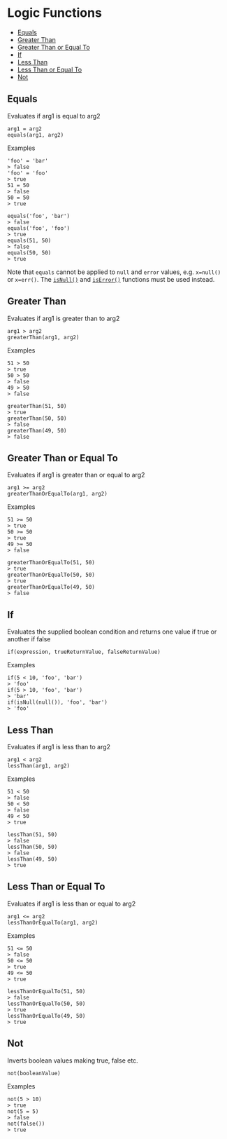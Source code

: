 # Logic Functions

<!-- vim-markdown-toc GFM -->

* [Equals](#equals)
* [Greater Than](#greater-than)
* [Greater Than or Equal To](#greater-than-or-equal-to)
* [If](#if)
* [Less Than](#less-than)
* [Less Than or Equal To](#less-than-or-equal-to)
* [Not](#not)

<!-- vim-markdown-toc -->

## Equals
Evaluates if arg1 is equal to arg2
```
arg1 = arg2
equals(arg1, arg2)
```

Examples
```
'foo' = 'bar'
> false
'foo' = 'foo'
> true
51 = 50
> false
50 = 50
> true

equals('foo', 'bar')
> false
equals('foo', 'foo')
> true
equals(51, 50)
> false
equals(50, 50)
> true
```

Note that `equals` cannot be applied to `null` and `error` values, e.g. `x=null()` or `x=err()`. The [`isNull()`](./type-checking.md#is-null) and [`isError()`](./type-checking.md#is-error) functions must be used instead.

## Greater Than
Evaluates if arg1 is greater than to arg2
```
arg1 > arg2
greaterThan(arg1, arg2)
```

Examples
```
51 > 50
> true
50 > 50
> false
49 > 50
> false

greaterThan(51, 50)
> true
greaterThan(50, 50)
> false
greaterThan(49, 50)
> false
```

## Greater Than or Equal To
Evaluates if arg1 is greater than or equal to arg2
```
arg1 >= arg2
greaterThanOrEqualTo(arg1, arg2)
```

Examples
```
51 >= 50
> true
50 >= 50
> true
49 >= 50
> false

greaterThanOrEqualTo(51, 50)
> true
greaterThanOrEqualTo(50, 50)
> true
greaterThanOrEqualTo(49, 50)
> false
```

## If
Evaluates the supplied boolean condition and returns one value if true or another if false
```
if(expression, trueReturnValue, falseReturnValue)
```

Examples
```
if(5 < 10, 'foo', 'bar')
> 'foo'
if(5 > 10, 'foo', 'bar')
> 'bar'
if(isNull(null()), 'foo', 'bar')
> 'foo'
```

## Less Than
Evaluates if arg1 is less than to arg2
```
arg1 < arg2
lessThan(arg1, arg2)
```

Examples
```
51 < 50
> false
50 < 50
> false
49 < 50
> true

lessThan(51, 50)
> false
lessThan(50, 50)
> false
lessThan(49, 50)
> true
```

## Less Than or Equal To
Evaluates if arg1 is less than or equal to arg2
```
arg1 <= arg2
lessThanOrEqualTo(arg1, arg2)
```

Examples
```
51 <= 50
> false
50 <= 50
> true
49 <= 50
> true

lessThanOrEqualTo(51, 50)
> false
lessThanOrEqualTo(50, 50)
> true
lessThanOrEqualTo(49, 50)
> true
```

## Not
Inverts boolean values making true, false etc.
```
not(booleanValue)
```

Examples
```
not(5 > 10)
> true
not(5 = 5)
> false
not(false())
> true
```
